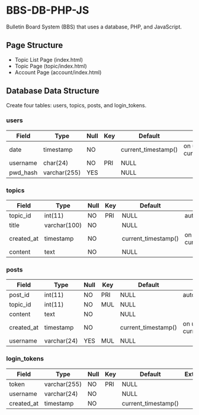 # BBS-DB-PHP-JS

Bulletin Board System (BBS) that uses a database, PHP, and JavaScript.

## Page Structure

- Topic List Page (index.html)
- Topic Page (topic/index.html)
- Account Page (account/index.html)

## Database Data Structure

Create four tables: users, topics, posts, and login_tokens.

### users

| Field | Type | Null | Key | Default | Extra |
| ----- | ---- | ---- | --- | ------- | ----- |
| date | timestamp | NO | | current_timestamp() | on update current_timestamp() |
| username | char(24) | NO | PRI | NULL |
| pwd_hash | varchar(255) | YES | | NULL | |

### topics

| Field | Type | Null | Key | Default | Extra |
| ---- | ---- | ---- | ---- | ---- | ---- |
| topic_id | int(11) | NO | PRI | NULL | auto_increment |
| title | varchar(100) | NO | | NULL | |
| created_at | timestamp | NO | | current_timestamp() | on update current_timestamp() |
| content | text | NO | | NULL | |

### posts

| Field | Type | Null | Key | Default | Extra |
| ---- | ---- | ---- | ---- | ---- | ----- |
| post_id | int(11) | NO | PRI | NULL | auto_increment |
| topic_id | int(11) | NO | MUL | NULL | |
| content | text | NO | | NULL | |
| created_at | timestamp | NO | | current_timestamp() | on update current_timestamp() |
| username | varchar(24) | YES | MUL | NULL | |

### login_tokens

| Field | Type | Null | Key | Default | Extra |
| ---- | ---- | ---- | ---- | ---- | ---- |
| token | varchar(255) | NO | PRI | NULL | |
| username | varchar(24) | NO | | NULL | |
| created_at | timestamp | NO | | current_timestamp() | |

